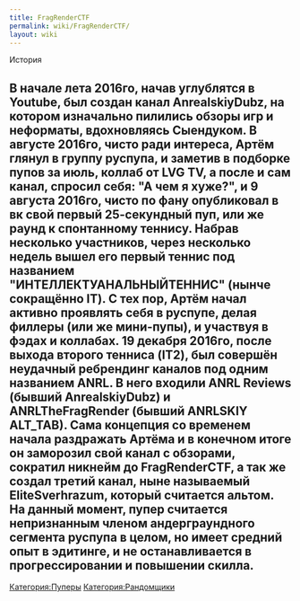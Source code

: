 ```yaml
---
title: FragRenderCTF
permalink: wiki/FragRenderCTF/
layout: wiki
---
```


История

## В начале лета 2016го, начав углублятся в Youtube, был создан канал AnrealskiyDubz, на котором изначально пилились обзоры игр и неформаты, вдохновляясь Сыендуком. В августе 2016го, чисто ради интереса, Артём глянул в группу руспупа, и заметив в подборке пупов за июль, коллаб от LVG TV, а после и сам канал, спросил себя: "А чем я хуже?", и 9 августа 2016го, чисто по фану опубликовал в вк свой первый 25-секундный пуп, или же раунд к спонтанному теннису. Набрав несколько участников, через несколько недель вышел его первый теннис под названием "ИНТЕЛЛЕКТУАНАЛЬНЫЙТЕННИС" (нынче сокращённо IT). С тех пор, Артём начал активно проявлять себя в руспупе, делая филлеры (или же мини-пупы), и участвуя в фэдах и коллабах. 19 декабря 2016го, после выхода второго тенниса (IT2), был совершён неудачный ребрендинг каналов под одним названием ANRL. В него входили ANRL Reviews (бывший AnrealskiyDubz) и ANRLTheFragRender (бывший ANRLSKIY ALT_TAB). Сама концепция со временем начала раздражать Артёма и в конечном итоге он заморозил свой канал с обзорами, сократил никнейм до FragRenderCTF, а так же создал третий канал, ныне называемый EliteSverhrazum, который считается альтом.  На данный момент, пупер считается непризнанным членом андерграундного сегмента руспупа в целом, но имеет средний опыт в эдитинге, и не останавливается в прогрессировании и повышении скилла.

[Категория:Пуперы](Категория:Пуперы "wikilink")
[Категория:Рандомщики](Категория:Рандомщики "wikilink")
